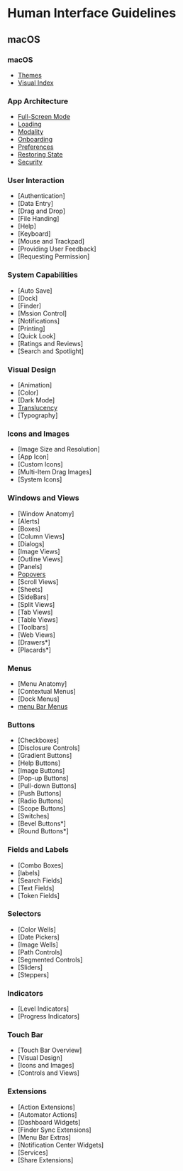 # Human Interface Guidelines

## macOS

### macOS

* [Themes](./macOS/macOS/Themes.md)
* [Visual Index](./macOS/macOS/VisualIndex.md)

### App Architecture

* [Full-Screen Mode](./macOS/AppArchitecture/FullScreenMode.md)
* [Loading](./macOS/AppArchitecture/Loading.md)
* [Modality](./macOS/AppArchitecture/Modality.md)
* [Onboarding](./macOS/AppArchitecture/Onboarding.md)
* [Preferences](./macOS/AppArchitecture/Preferences.md)
* [Restoring State](./macOS/AppArchitecture/RestoringState.md)
* [Security](./macOS/AppArchitecture/)

### User Interaction

* [Authentication]
* [Data Entry]
* [Drag and Drop]
* [File Handing]
* [Help]
* [Keyboard]
* [Mouse and Trackpad]
* [Providing User Feedback]
* [Requesting Permission]

### System Capabilities

* [Auto Save]
* [Dock]
* [Finder]
* [Mssion Control]
* [Notifications]
* [Printing]
* [Quick Look]
* [Ratings and Reviews]
* [Search and Spotlight]

### Visual Design

* [Animation]
* [Color]
* [Dark Mode]
* [Translucency](./macOS/VisualDesign/Translucency.md)
* [Typography]

### Icons and Images

* [Image Size and Resolution]
* [App Icon]
* [Custom Icons]
* [Multi-Item Drag Images]
* [System Icons]

### Windows and Views

* [Window Anatomy]
* [Alerts]
* [Boxes]
* [Column Views]
* [Dialogs]
* [Image Views]
* [Outline Views]
* [Panels]
* [Popovers](./macOS/WindowsAndViews/Popovers.md)
* [Scroll Views]
* [Sheets]
* [SideBars]
* [Split Views]
* [Tab Views]
* [Table Views]
* [Toolbars]
* [Web Views]
* [Drawers*]
* [Placards*]

### Menus

* [Menu Anatomy]
* [Contextual Menus]
* [Dock Menus]
* [menu Bar Menus](./macOS/Menus/MenubarMenus.md)

### Buttons

* [Checkboxes]
* [Disclosure Controls]
* [Gradient Buttons]
* [Help Buttons]
* [Image Buttons]
* [Pop-up Buttons]
* [Pull-down Buttons]
* [Push Buttons]
* [Radio Buttons]
* [Scope Buttons]
* [Switches]
* [Bevel Buttons*]
* [Round Buttons*]

### Fields and Labels

* [Combo Boxes]
* [labels]
* [Search Fields]
* [Text Fields]
* [Token Fields]

### Selectors

* [Color Wells]
* [Date Pickers]
* [Image Wells]
* [Path Controls]
* [Segmented Controls]
* [Sliders]
* [Steppers]

### Indicators

* [Level Indicators]
* [Progress Indicators]

### Touch Bar

* [Touch Bar Overview]
* [Visual Design]
* [Icons and Images]
* [Controls and Views]

### Extensions

* [Action Extensions]
* [Automator Actions]
* [Dashboard Widgets]
* [Finder Sync Extensions]
* [Menu Bar Extras]
* [Notification Center Widgets]
* [Services]
* [Share Extensions]